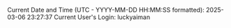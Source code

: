 Current Date and Time (UTC - YYYY-MM-DD HH:MM:SS formatted): 2025-03-06 23:27:37
Current User's Login: luckyaiman
